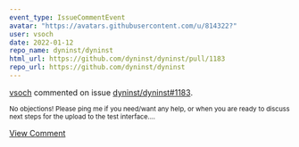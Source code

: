 ```yaml
---
event_type: IssueCommentEvent
avatar: "https://avatars.githubusercontent.com/u/814322?"
user: vsoch
date: 2022-01-12
repo_name: dyninst/dyninst
html_url: https://github.com/dyninst/dyninst/pull/1183
repo_url: https://github.com/dyninst/dyninst
---
```


<a href='https://github.com/vsoch' target='_blank'>vsoch</a> commented on issue <a href='https://github.com/dyninst/dyninst/pull/1183' target='_blank'>dyninst/dyninst#1183</a>.

<small>No objections! Please ping me if you need/want any help, or when you are ready to discuss next steps for the upload to the test interface....</small>

<a href='https://github.com/dyninst/dyninst/pull/1183' target='_blank'>View Comment</a>